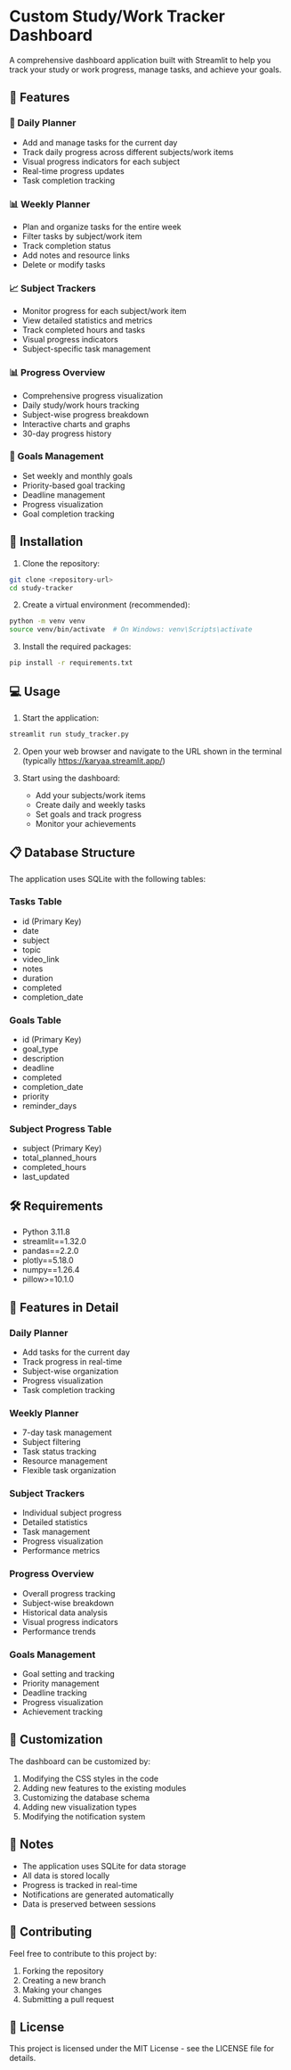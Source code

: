 # Custom Study/Work Tracker Dashboard

A comprehensive dashboard application built with Streamlit to help you track your study or work progress, manage tasks, and achieve your goals.

## 🌟 Features

### 📅 Daily Planner
- Add and manage tasks for the current day
- Track daily progress across different subjects/work items
- Visual progress indicators for each subject
- Real-time progress updates
- Task completion tracking

### 📊 Weekly Planner
- Plan and organize tasks for the entire week
- Filter tasks by subject/work item
- Track completion status
- Add notes and resource links
- Delete or modify tasks

### 📈 Subject Trackers
- Monitor progress for each subject/work item
- View detailed statistics and metrics
- Track completed hours and tasks
- Visual progress indicators
- Subject-specific task management

### 📊 Progress Overview
- Comprehensive progress visualization
- Daily study/work hours tracking
- Subject-wise progress breakdown
- Interactive charts and graphs
- 30-day progress history

### 🎯 Goals Management
- Set weekly and monthly goals
- Priority-based goal tracking
- Deadline management
- Progress visualization
- Goal completion tracking

## 🚀 Installation

1. Clone the repository:
```bash
git clone <repository-url>
cd study-tracker
```

2. Create a virtual environment (recommended):
```bash
python -m venv venv
source venv/bin/activate  # On Windows: venv\Scripts\activate
```

3. Install the required packages:
```bash
pip install -r requirements.txt
```

## 💻 Usage

1. Start the application:
```bash
streamlit run study_tracker.py
```

2. Open your web browser and navigate to the URL shown in the terminal (typically https://karyaa.streamlit.app/)

3. Start using the dashboard:
   - Add your subjects/work items
   - Create daily and weekly tasks
   - Set goals and track progress
   - Monitor your achievements

## 📋 Database Structure

The application uses SQLite with the following tables:

### Tasks Table
- id (Primary Key)
- date
- subject
- topic
- video_link
- notes
- duration
- completed
- completion_date

### Goals Table
- id (Primary Key)
- goal_type
- description
- deadline
- completed
- completion_date
- priority
- reminder_days

### Subject Progress Table
- subject (Primary Key)
- total_planned_hours
- completed_hours
- last_updated

## 🛠️ Requirements

- Python 3.11.8
- streamlit==1.32.0
- pandas==2.2.0
- plotly==5.18.0
- numpy==1.26.4
- pillow>=10.1.0

## 📱 Features in Detail

### Daily Planner
- Add tasks for the current day
- Track progress in real-time
- Subject-wise organization
- Progress visualization
- Task completion tracking

### Weekly Planner
- 7-day task management
- Subject filtering
- Task status tracking
- Resource management
- Flexible task organization

### Subject Trackers
- Individual subject progress
- Detailed statistics
- Task management
- Progress visualization
- Performance metrics

### Progress Overview
- Overall progress tracking
- Subject-wise breakdown
- Historical data analysis
- Visual progress indicators
- Performance trends

### Goals Management
- Goal setting and tracking
- Priority management
- Deadline tracking
- Progress visualization
- Achievement tracking

## 🔧 Customization

The dashboard can be customized by:
1. Modifying the CSS styles in the code
2. Adding new features to the existing modules
3. Customizing the database schema
4. Adding new visualization types
5. Modifying the notification system

## 📝 Notes

- The application uses SQLite for data storage
- All data is stored locally
- Progress is tracked in real-time
- Notifications are generated automatically
- Data is preserved between sessions

## 🤝 Contributing

Feel free to contribute to this project by:
1. Forking the repository
2. Creating a new branch
3. Making your changes
4. Submitting a pull request

## 📄 License

This project is licensed under the MIT License - see the LICENSE file for details. 
